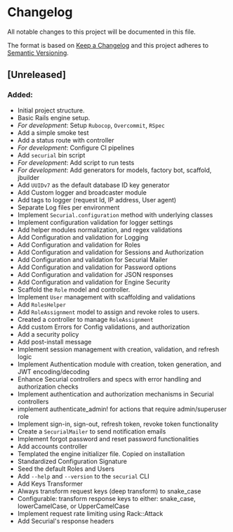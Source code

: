 # Changelog

All notable changes to this project will be documented in this file.

The format is based on [Keep a Changelog](https://keepachangelog.com/en/1.1.0/)
and this project adheres to [Semantic Versioning](https://semver.org/spec/v2.0.0.html).

## [Unreleased]

### Added:

- Initial project structure.
- Basic Rails engine setup.
- _For development_: Setup `Rubocop`, `Overcommit`, `RSpec`
- Add a simple smoke test
- Add a status route with controller
- _For development_: Configure CI pipelines
- Add `securial` bin script
- _For development_: Add script to run tests
- _For development_: Add generators for models, factory bot, scaffold, jbuilder
- Add `UUIDv7` as the default database ID key generator
- Add Custom logger and broadcaster module
- Add tags to logger (request Id, IP address, User agent)
- Separate Log files per environment
- Implement `Securial.configuration` method with underlying classes
- Implement configuration validation for logger settings
- Add helper modules normalization, and regex validations
- Add Configuration and validation for Logging
- Add Configuration and validation for Roles
- Add Configuration and validation for Sessions and Authorization
- Add Configuration and validation for Securial Mailer
- Add Configuration and validation for Password options
- Add Configuration and validation for JSON responses
- Add Configuration and validation for Engine Security
- Scaffold the `Role` model and controller.
- Implement `User` management with scaffolding and validations
- Add `RolesHelper`
- Add `RoleAssignment` model to assign and revoke roles to users.
- Created a controller to manage `RoleAssignment`
- Add custom Errors for Config validations, and authorization
- Add a security policy
- Add post-install message
- Implement session management with creation, validation, and refresh logic
- Implement Authentication module with creation, token generation, and JWT encoding/decoding
- Enhance Securial controllers and specs with error handling and authorization checks
- Implement authentication and authorization mechanisms in Securial controllers
- implement authenticate_admin! for actions that require admin/superuser role
- Implement sign-in, sign-out, refresh token, revoke token functionality
- Create a `SecurialMailer` to send notification emails
- Implement forgot password and reset password functionalities
- Add accounts controller
- Templated the engine initializer file. Copied on installation
- Standardized Configuration Signature
- Seed the default Roles and Users
- Add `--help` and `--version` to the `securial` CLI
- Add Keys Transformer
- Always transform request keys (deep transform) to snake_case
- Configurable: transform response keys to either: snake_case, lowerCamelCase, or UpperCamelCase
- Implement request rate limiting using Rack::Attack
- Add Securial's response headers
